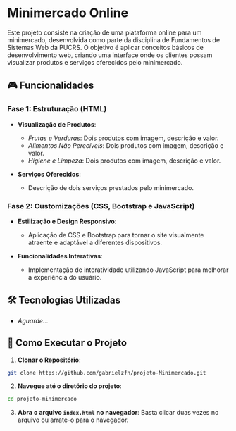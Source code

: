 # Minimercado Online

Este projeto consiste na criação de uma plataforma online para um minimercado, desenvolvida como parte da disciplina de Fundamentos de Sistemas Web da PUCRS. O objetivo é aplicar conceitos básicos de desenvolvimento web, criando uma interface onde os clientes possam visualizar produtos e serviços oferecidos pelo minimercado.

## 🎮 Funcionalidades

### Fase 1: Estruturação (HTML)

- **Visualização de Produtos**:
  - *Frutas e Verduras*: Dois produtos com imagem, descrição e valor.
  - *Alimentos Não Perecíveis*: Dois produtos com imagem, descrição e valor.
  - *Higiene e Limpeza*: Dois produtos com imagem, descrição e valor.

- **Serviços Oferecidos**:
  - Descrição de dois serviços prestados pelo minimercado.

### Fase 2: Customizações (CSS, Bootstrap e JavaScript)

- **Estilização e Design Responsivo**:
  - Aplicação de CSS e Bootstrap para tornar o site visualmente atraente e adaptável a diferentes dispositivos.

- **Funcionalidades Interativas**:
  - Implementação de interatividade utilizando JavaScript para melhorar a experiência do usuário.


## 🛠️ Tecnologias Utilizadas

- *Aguarde...*


## 🎯 Como Executar o Projeto

1. **Clonar o Repositório**:
  ```bash
  git clone https://github.com/gabrielzfn/projeto-Minimercado.git
  ```
2. **Navegue até o diretório do projeto**:
  ```bash
  cd projeto-minimercado
  ```
3. **Abra o arquivo `index.html` no navegador**:
  Basta clicar duas vezes no arquivo ou arrate-o para o navegador.
